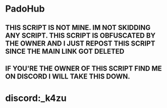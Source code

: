 # PadoHub
## THIS SCRIPT IS NOT MINE. IM NOT SKIDDING ANY SCRIPT. THIS SCRIPT IS OBFUSCATED BY THE OWNER AND I JUST REPOST THIS SCRIPT SINCE THE MAIN LINK GOT DELETED
## IF YOU'RE THE OWNER OF THIS SCRIPT FIND ME ON DISCORD I WILL TAKE THIS DOWN.

# discord:_k4zu
